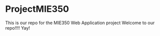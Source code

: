 # ProjectMIE350
This is our repo for the MIE350 Web Application project
Welcome to our repo!!!!
Yay!
